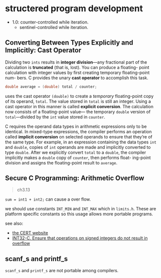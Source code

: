 # structered program development

- 1.0: counter-controlled while iteration.
  - sentinel-controlled while iteration.

## Converting Between Types Explicitly and Implicitly: Cast Operator

Dividing two `ints` results in **integer division**—any
fractional part of the calculation is **truncated** (that is, lost). You can produce a floating-
point calculation with integer values by first creating temporary floating-point num-
bers. C provides the unary **cast operator** to accomplish this task.

```C
double average = (double) total / counter;
```

uses the cast operator `(double)` to create a *temporary* floating-point copy of its operand,
`total`. The value stored in `total` is still an integer. Using a cast operator in this manner
is called **explicit conversion**. The calculation now consists of a floating-point value—
the temporary `double` version of `total`—divided by the `int` value stored in `counter`.

C requires the operand data types in arithmetic expressions only to be identical.
In mixed-type expressions, the compiler performs an operation called **implicit conversion**
on selected operands to ensure that they’re of the same type. For example, in
an expression containing the data types `int` and `double`, copies of `int` operands are
made and implicitly converted to type `double`. After we explicitly convert `total` to a
`double`, the compiler implicitly makes a `double` copy of `counter`, then performs float-
ing-point division and assigns the floating-point result to `average`.

## Secure C Programming: Arithmetic Overflow

> ch3.13

`sum = int1 + int2;` can cause a over flow.

we should use constants `INT_MIN` and `INT_MAX` which in `limits.h`.
These are platform specific constants so this usage allows more portable programs.

see also:

- [the CERT website](https://wiki.sei.cmu.edu/confluence/display/c/)
- [INT32-C. Ensure that operations on signed integers do not result in overflow](https://wiki.sei.cmu.edu/confluence/display/c/INT32-C.+Ensure+that+operations+on+signed+integers+do+not+result+in+overflow)

## scanf_s and printf_s

`scanf_s` and `printf_s` are not portable among compilers.
